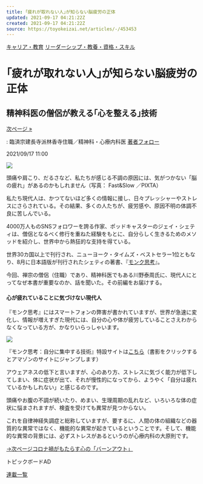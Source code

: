 ```yaml
---
title: ｢疲れが取れない人｣が知らない脳疲労の正体
updated: 2021-09-17 04:21:22Z
created: 2021-09-17 04:21:22Z
source: https://toyokeizai.net/articles/-/453453
---
```


[キャリア・教育](https://toyokeizai.net/list/genre/career-and-education)
[リーダーシップ・教養・資格・スキル](https://toyokeizai.net/category/leadership)

# ｢疲れが取れない人｣が知らない脳疲労の正体

## 精神科医の僧侶が教える｢心を整える｣技術

 [次ページ »](https://toyokeizai.net/articles/-/453453?page=2)

  : 臨済宗建長寺派林香寺住職／精神科・心療内科医    [著者フォロー](https://id.toyokeizai.net/fm/?author_id=2587&author_name=%E5%B7%9D%E9%87%8E+%E6%B3%B0%E5%91%A8&referer=%2Farticles%2F-%2F453453)

2021/09/17 11:00

![](https://tk.ismcdn.jp/mwimgs/2/7/1140/img_275f0fe80b81fbbf51b57ed84c7a007a96620.jpg)

頭痛や肩こり、だるさなど、私たちが感じる不調の原因には、気がつかない「脳の疲れ」があるのかもしれません（写真： Fast&Slow ／PIXTA）

私たち現代人は、かつてないほど多くの情報に接し、日々プレッシャーやストレスにさらされている。その結果、多くの人たちが、疲労感や、原因不明の体調不良に苦しんでいる。

4000万人ものSNSフォロワーを誇る作家、ポッドキャスターのジェイ・シェティは、僧侶となるべく修行を重ねた経験をもとに、自分らしく生きるためのメソッドを紹介し、世界中から熱狂的な支持を得ている。

世界30カ国以上で刊行され、ニューヨーク・タイムズ・ベストセラー1位ともなり、8月に日本語版が刊行されたシェティの著書、『[モンク思考](https://www.amazon.co.jp/o/ASIN/4492046976/toyokeizaia-22)』。

今回、禅宗の僧侶（住職）であり、精神科医でもある川野泰周氏に、現代人にとってなぜ本書が重要なのか、話を聞いた。その前編をお届けする。

#### 心が疲れていることに気づけない現代人

『モンク思考』にはスマートフォンの弊害が書かれていますが、世界が急速に変化し、情報が増えすぎた現代には、自分の心や体が疲労していることさえわからなくなっている方が、かなりいらっしゃいます。

[![](https://tk.ismcdn.jp/mwimgs/2/f/360/img_2f981e58691a275c581d264395fa3094203093.jpg)](https://www.amazon.co.jp/o/ASIN/4492046976/toyokeizaia-22?p=tk)

『モンク思考：自分に集中する技術』特設サイトは[こちら](https://str.toyokeizai.net/-/book/monk/)（書影をクリックするとアマゾンのサイトにジャンプします）

アウェアネスの低下と言いますが、心のあり方、ストレスに気づく能力が低下してしまい、体に症状が出て、それが慢性的になってから、ようやく「自分は疲れているかもしれない」と感じるのです。

頭痛やお腹の不調が続いたり、めまい、生理周期の乱れなど、いろいろな体の症状に悩まされますが、検査を受けても異常が見つからない。

これを自律神経失調症と総称していますが、要するに、人間の体の組織などの器質的な異常ではなく、機能的な異常が起きているということです。そして、機能的な異常の背景には、必ずストレスがあるというのが心療内科の大原則です。

[→次ページコロナ禍がもたらす心の「バーンアウト」](https://toyokeizai.net/articles/-/453453?page=2)

トピックボードAD

[連載一覧](https://toyokeizai.net/list/columns)